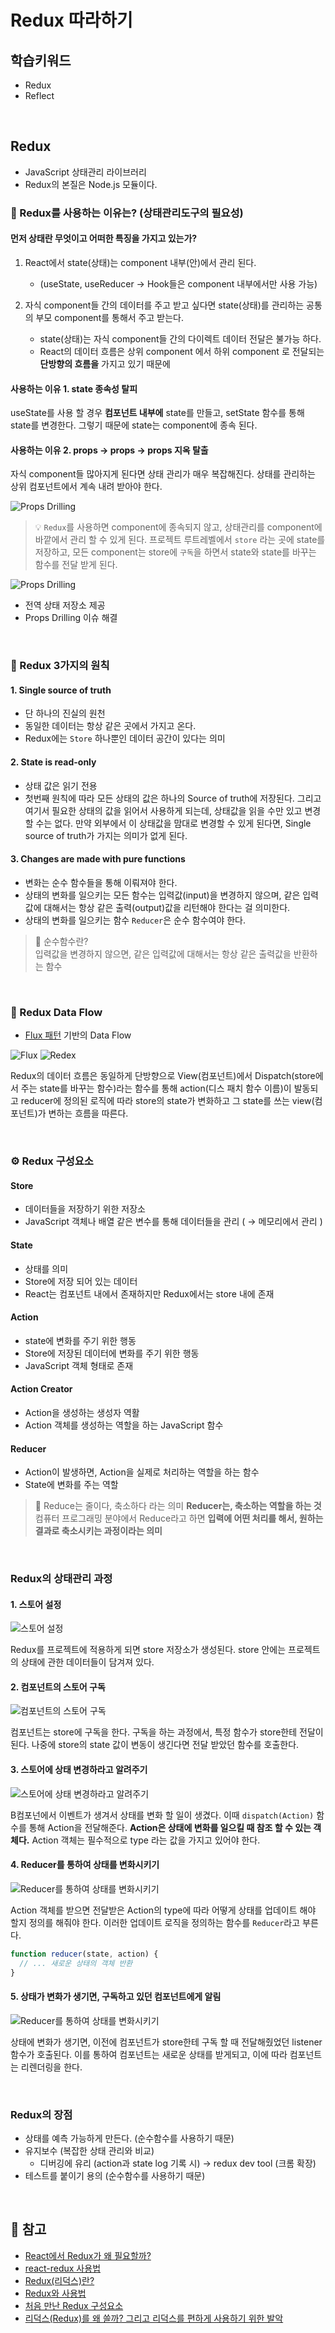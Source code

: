 # Redux 따라하기

## 학습키워드

- Redux
- Reflect

<br/>

## Redux

- JavaScript 상태관리 라이브러리
- Redux의 본질은 Node.js 모듈이다.

### 🤔 Redux를 사용하는 이유는? (상태관리도구의 필요성)

#### 먼저 상태란 무엇이고 어떠한 특징을 가지고 있는가?

1. React에서 state(상태)는 component 내부(안)에서 관리 된다.
    - (useState, useReducer → Hook들은 component 내부에서만 사용 가능)
  
2. 자식 component들 간의 데이터를 주고 받고 싶다면 state(상태)를 관리하는 공통의 부모 component를 통해서 주고 받는다.
    - state(상태)는 자식 component들 간의 다이렉트 데이터 전달은 불가능 하다.
    - React의 데이터 흐름은 상위 component 에서 하위 component 로 전달되는 __단방향의 흐름을__ 가지고 있기 때문에

#### 사용하는 이유 1. state 종속성 탈피

useState를 사용 할 경우 __컴포넌트 내부에__ state를 만들고, setState 함수를 통해 state를 변경한다.
그렇기 때문에 state는 component에 종속 된다.

#### 사용하는 이유 2. props -> props -> props 지옥 탈출

자식 component들 많아지게 된다면 상태 관리가 매우 복잡해진다. 상태를 관리하는 상위 컴포넌트에서 계속 내려 받아야 한다.

![Props Drilling](./image/props_drilling.png)

> 💡 `Redux`를 사용하면 component에 종속되지 않고, 상태관리를 component에 바깥에서 관리 할 수 있게 된다.
프로젝트 루트레벨에서 `store` 라는 곳에 state를 저장하고, 모든 component는 store에 `구독`을 하면서 state와 state를 바꾸는 함수를 전달 받게 된다.

![Props Drilling](./image/store.webp)

- 전역 상태 저장소 제공
- Props Drilling 이슈 해결

<br/>

### 🤖 Redux 3가지의 원칙

#### 1. Single source of truth

- 단 하나의 진실의 원천
- 동일한 데이터는 항상 같은 곳에서 가지고 온다.
- Redux에는 `Store` 하나뿐인 데이터 공간이 있다는 의미

#### 2. State is read-only

- 상태 값은 읽기 전용
- 첫번째 원칙에 따라 모든 상태의 값은 하나의 Source of truth에 저장된다.
그리고 여기서 필요한 상태의 값을 읽어서 사용하게 되는데, 상태값을 읽을 수만 있고 변경할 수는 없다.
만약 외부에서 이 상태값을 맘대로 변경할 수 있게 된다면, Single source of truth가 가지는 의미가 없게 된다.

#### 3. Changes are made with pure functions

- 변화는 순수 함수들을 통해 이뤄져야 한다.
- 상태의 변화를 일으키는 모든 함수는 입력값(input)을 변경하지 않으며, 같은 입력값에 대해서는 항상 같은 출력(output)값을 리턴해야 한다는 걸 의미한다.
- 상태의 변화를 일으키는 함수 `Reducer`은 순수 함수여야 한다.

> 📖 순수함수란? <br/> 입력값을 변경하지 않으면, 같은 입력값에 대해서는 항상 같은 출력값을 반환하는 함수

<br/>

### 🔁 Redux Data Flow

- [Flux 패턴](https://magrowing.gitbook.io/magrowing-gitbook/category/state_management/external_store#flux-architecture) 기반의 Data Flow

![Flux](./image/flux.png)
![Redex](./image/redux.webp)

Redux의 데이터 흐름은 동일하게 단방향으로 View(컴포넌트)에서 Dispatch(store에서 주는 state를 바꾸는 함수)라는 함수를 통해 action(디스 패치 함수 이름)이 발동되고 reducer에 정의된 로직에 따라 store의 state가 변화하고 그 state를 쓰는 view(컴포넌트)가 변하는 흐름을 따른다.

<br/>

### ⚙️ Redux 구성요소

#### Store

- 데이터들을 저장하기 위한 저장소
- JavaScript 객체나 배열 같은 변수를 통해 데이터들을 관리 ( → 메모리에서 관리 )

#### State

- 상태를 의미
- Store에 저장 되어 있는 데이터
- React는 컴포넌트 내에서 존재하지만 Redux에서는 store 내에 존재

#### Action

- state에 변화를 주기 위한 행동
- Store에 저장된 데이터에 변화를 주기 위한 행동
- JavaScript 객체 형태로 존재

#### Action Creator

- Action을 생성하는 생성자 역활
- Action 객체를 생성하는 역할을 하는 JavaScript 함수

#### Reducer

- Action이 발생하면, Action을 실제로 처리하는 역할을 하는 함수
- State에 변화를 주는 역할

> 📖  Reduce는 줄이다, 축소하다 라는 의미  __Reducer는, 축소하는 역할을 하는 것__ <br/> 컴퓨터 프로그래밍 분야에서 Reduce라고 하면 __입력에 어떤 처리를 해서, 원하는 결과로 축소시키는 과정이라는 의미__

<br/>

### Redux의 상태관리 과정

#### 1. 스토어 설정

![스토어 설정](./image/redux_step_1.webp)

Redux를 프로젝트에 적용하게 되면 store 저장소가 생성된다. store 안에는 프로젝트의 상태에 관한 데이터들이 담겨져 있다.

#### 2. 컴포넌트의 스토어 구독

![컴포넌트의 스토어 구독](./image/redux_step_2.webp)

컴포넌트는 store에 구독을 한다. 구독을 하는 과정에서, 특정 함수가 store한테 전달이 된다.
나중에 store의 state 값이 변동이 생긴다면 전달 받았던 함수를 호출한다.

#### 3. 스토어에 상태 변경하라고 알려주기

![스토어에 상태 변경하라고 알려주기](./image/redux_step_3.webp)

B컴포넌에서 이벤트가 생겨서 상태를 변화 할 일이 생겼다. 이때 `dispatch(Action)` 함수를 통해 Action을 전달해준다.
__Action은 상태에 변화를 일으킬 때 참조 할 수 있는 객체다.__ Action 객체는 필수적으로 type 라는 값을 가지고 있어야 한다.

#### 4. Reducer를 통하여 상태를 변화시키기

![Reducer를 통하여 상태를 변화시키기](./image/redux_step_4.png)

Action 객체를 받으면 전달받은 Action의 type에 따라 어떻게 상태를 업데이트 해야 할지 정의를 해줘야 한다. 이러한 업데이트 로직을 정의하는 함수를 `Reducer`라고 부른다.

```javascript
function reducer(state, action) {
  // ... 새로운 상태의 객체 반환
}
```

#### 5. 상태가 변화가 생기면, 구독하고 있던 컴포넌트에게 알림

![Reducer를 통하여 상태를 변화시키기](./image/redux_step_5.webp)

상태에 변화가 생기면, 이전에 컴포넌트가 store한테 구독 할 때 전달해줬었던 listener함수가 호출된다. 이를 통하여 컴포넌트는 새로운 상태를 받게되고, 이에 따라 컴포넌트는 리렌더링을 한다.

<br/>

### Redux의 장점

- 상태를 예측 가능하게 만든다. (순수함수를 사용하기 때문)
- 유지보수 (복잡한 상태 관리와 비교)
  - 디버깅에 유리 (action과 state log 기록 시) → redux dev tool (크롬 확장)
- 테스트를 붙이기 용의 (순수함수를 사용하기 때문)

<br/>

## 🔗 참고

- [React에서 Redux가 왜 필요할까?](https://devlog-h.tistory.com/26)
- [react-redux 사용법](https://kyounghwan01.github.io/blog/React/redux/redux-basic/#%E1%84%89%E1%85%A1%E1%84%8B%E1%85%AD%E1%86%BC%E1%84%92%E1%85%A1%E1%84%82%E1%85%B3%E1%86%AB-%E1%84%8B%E1%85%B5%E1%84%8B%E1%85%B2)
- [Redux(리덕스)란?](https://hanamon.kr/redux%EB%9E%80-%EB%A6%AC%EB%8D%95%EC%8A%A4-%EC%83%81%ED%83%9C-%EA%B4%80%EB%A6%AC-%EB%9D%BC%EC%9D%B4%EB%B8%8C%EB%9F%AC%EB%A6%AC/)
- [Redux와 사용법](https://medium.com/@heoh06/리액트-redux와-사용법-731853fc3cd4)
- [처음 만난 Redux 구성요소](https://www.frontoverflow.com/document/1/%EC%B2%98%EC%9D%8C%20%EB%A7%8C%EB%82%9C%20%EB%A6%AC%EB%8D%95%EC%8A%A4%20(Redux)/chapter/3/Redux%20%EC%8B%9C%EC%9E%91%ED%95%98%EA%B8%B0/section/10/Redux%20%EA%B5%AC%EC%84%B1%EC%9A%94%EC%86%8C)
- [리덕스(Redux)를 왜 쓸까? 그리고 리덕스를 편하게 사용하기 위한 발악](https://velopert.com/3528)
